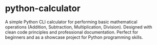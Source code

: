 # python-calculator
A simple Python CLI calculator for performing basic mathematical operations (Addition, Subtraction, Multiplication, Division). Designed with clean code principles and professional documentation. Perfect for beginners and as a showcase project for Python programming skills.
